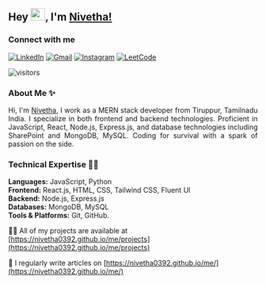 ## Hey <img src="https://github.com/TheDudeThatCode/TheDudeThatCode/blob/master/Assets/Hi.gif" width="29px" height="25px">, I'm [Nivetha!](https://github.com/Nivetha0392)

### Connect with me

<!-- Social Media Links -->

[![LinkedIn](https://img.shields.io/badge/LinkedIn-0A66C2?style=for-the-badge&logo=linkedin&logoColor=white)](https://www.linkedin.com/in/nivetha-sai-a36530125/)
[![Gmail](https://img.shields.io/badge/Gmail-D14836?style=for-the-badge&logo=gmail&logoColor=white)](mailto:nivetha0392@gmail.com)
[![Instagram](https://img.shields.io/badge/Instagram-E4405F?style=for-the-badge&logo=instagram&logoColor=white)](https://www.instagram.com/anishbishnoi29)
[![LeetCode](https://img.shields.io/badge/LeetCode-FFA116?style=for-the-badge&logo=leetcode&logoColor=white)](https://leetcode.com/nivetha0392)

![visitors](https://visitor-badge.laobi.icu/badge?page_id=nivetha0392.nivetha0392)
<br/>

### About Me ✨
<div align="justify" id="nivetha0392">

Hi, I'm [Nivetha](https://www.linkedin.com/in/nivetha-sai-a36530125/), I work as a MERN stack developer from Tiruppur, Tamilnadu India. I specialize in both frontend and backend technologies. Proficient in JavaScript, React, Node.js, Express.js, and database technologies including SharePoint and MongoDB, MySQL. Coding for survival with a spark of passion on the side.

### Technical Expertise 👨‍💻
**Languages:** JavaScript, Python  
**Frontend:** React.js, HTML, CSS, Tailwind CSS, Fluent UI  
**Backend:** Node.js, Express.js  
**Databases:** MongoDB, MySQL  
**Tools & Platforms:** Git, GitHub.

</div>


👨‍💻 All of my projects are available at [https://nivetha0392.github.io/me/projects](https://nivetha0392.github.io/me/projects)

📝 I regularly write articles on [https://nivetha0392.github.io/me/](https://nivetha0392.github.io/me/)
